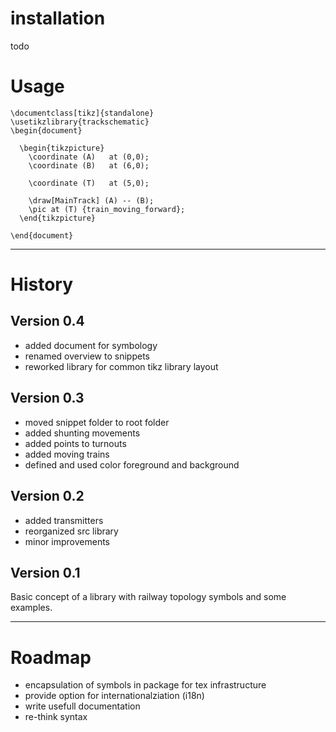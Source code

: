 # installation

todo

# Usage

```TeX
\documentclass[tikz]{standalone}
\usetikzlibrary{trackschematic}
\begin{document}

  \begin{tikzpicture}
    \coordinate (A)   at (0,0);
    \coordinate (B)   at (6,0);

    \coordinate (T)   at (5,0);

    \draw[MainTrack] (A) -- (B);
    \pic at (T) {train_moving_forward};
  \end{tikzpicture}

\end{document}
```

------------
# History

## Version 0.4

  * added document for symbology
  * renamed overview to snippets
  * reworked library for common tikz library layout

## Version 0.3

  * moved snippet folder to root folder
  * added shunting movements
  * added points to turnouts
  * added moving trains
  * defined and used color foreground and background


## Version 0.2

  * added transmitters
  * reorganized src library
  * minor improvements

## Version 0.1

  Basic concept of a library with railway topology symbols and some examples.

------------
# Roadmap

  * encapsulation of symbols in package for tex infrastructure
  * provide option for internationalziation (i18n)
  * write usefull documentation
  * re-think syntax